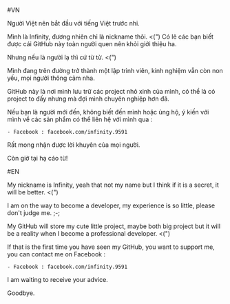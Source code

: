 #VN

Người Việt nên bắt đầu với tiếng Việt trước nhỉ.

Mình là Infinity, đương nhiên chỉ là nickname thôi. <(") Có lẽ các bạn biết được cái GitHub này toàn người quen nên khỏi giới thiệu ha.

Nhưng nếu là người lạ thì cứ từ từ. <(")

Mình đang trên đường trở thành một lập trình viên, kinh nghiệm vẫn còn non yếu, mọi người thông cảm nha.

GitHub này là nơi mình lưu trữ các project nhỏ xinh của mình, có thể là có project to đấy nhưng mà đợi mình chuyên nghiệp hơn đã.

Nếu bạn là người mới đến, không biết đến mình hoặc ủng hộ, ý kiến với mình về các sản phẩm có thể liên hệ với mình qua :

    - Facebook : facebook.com/infinity.9591
    
Rất mong nhận được lời khuyên của mọi người.

Còn giờ tại hạ cáo từ!

#EN

My nickname is Infinity, yeah that not my name but I think if it is a secret, it will be better. <(") 

I am on the way to become a developer, my experience is so little, please don't judge me. ;-;

My GitHub will store my cute little project, maybe both big project but it will be a reality when I become a professional developer. <(")

If that is the first time you have seen my GitHub, you want to support me, you can contact me on Facebook : 

    - Facebook : facebook.com/infinity.9591
    
I am waiting to receive your advice.

Goodbye.

<!---
Infinity9591/Infinity9591 is a ✨ special ✨ repository because its `README.md` (this file) appears on your GitHub profile.
You can click the Preview link to take a look at your changes.
--->
